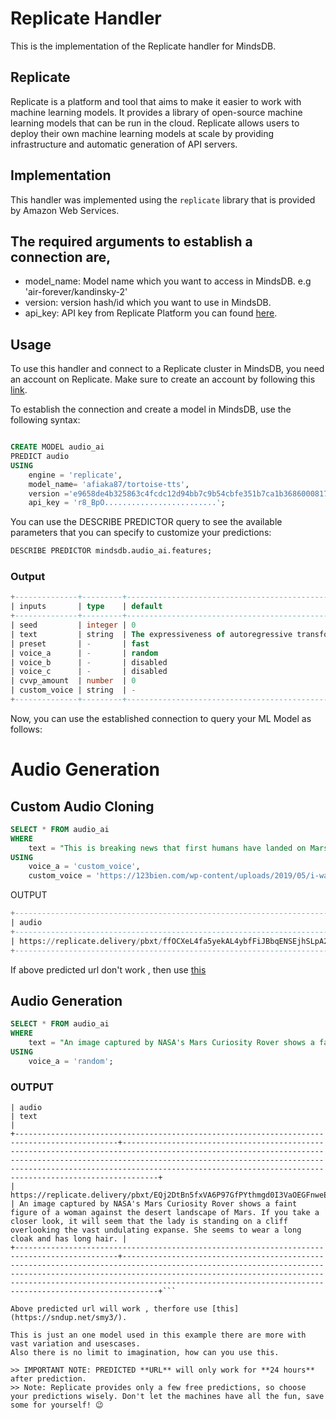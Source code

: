 # Replicate Handler

This is the implementation of the Replicate handler for MindsDB.

## Replicate
Replicate is a platform and tool that aims to make it easier to work with machine learning models. It provides a library of open-source machine learning models that can be run in the cloud. Replicate allows users to deploy their own machine learning models at scale by providing infrastructure and automatic generation of API servers.


## Implementation
This handler was implemented using the `replicate` library that is provided by Amazon Web Services.

The required arguments to establish a connection are,
- 
* model_name: Model name which you want to access in MindsDB. e.g 'air-forever/kandinsky-2'
* version: version hash/id which you want to use in MindsDB.
* api_key: API key from Replicate Platform you can found [here](https://replicate.com/account/api-tokens).


## Usage
To use this handler and connect to a Replicate cluster in MindsDB, you need an account on Replicate. Make sure to create an account by following this [link](https://replicate.com/signin?next=/account/api-tokens).


To establish the connection and create a model in MindsDB, use the following syntax:
```sql

CREATE MODEL audio_ai
PREDICT audio
USING
    engine = 'replicate',
    model_name= 'afiaka87/tortoise-tts',
    version ='e9658de4b325863c4fcdc12d94bb7c9b54cbfe351b7ca1b36860008172b91c71',
    api_key = 'r8_BpO.........................';
```

You can use the DESCRIBE PREDICTOR query to see the available parameters that you can specify to customize your predictions:
```sql
DESCRIBE PREDICTOR mindsdb.audio_ai.features;
```
### Output
```sql
+--------------+---------+-----------------------------------------------------------------------------------------------+-----------------------------------------------------------------------------------------------------------------------------------------------------------------------------------------+
| inputs       | type    | default                                                                                       | description                                                                                                                                                                             |
+--------------+---------+-----------------------------------------------------------------------------------------------+-----------------------------------------------------------------------------------------------------------------------------------------------------------------------------------------+
| seed         | integer | 0                                                                                             | Random seed which can be used to reproduce results.                                                                                                                                     |
| text         | string  | The expressiveness of autoregressive transformers is literally nuts! I absolutely adore them. | Text to speak.                                                                                                                                                                          |
| preset       | -       | fast                                                                                          | Which voice preset to use. See the documentation for more information.                                                                                                                  |
| voice_a      | -       | random                                                                                        | Selects the voice to use for generation. Use `random` to select a random voice. Use `custom_voice` to use a custom voice.                                                               |
| voice_b      | -       | disabled                                                                                      | (Optional) Create new voice from averaging the latents for `voice_a`, `voice_b` and `voice_c`. Use `disabled` to disable voice mixing.                                                  |
| voice_c      | -       | disabled                                                                                      | (Optional) Create new voice from averaging the latents for `voice_a`, `voice_b` and `voice_c`. Use `disabled` to disable voice mixing.                                                  |
| cvvp_amount  | number  | 0                                                                                             | How much the CVVP model should influence the output. Increasing this can in some cases reduce the likelyhood of multiple speakers. Defaults to 0 (disabled)                             |
| custom_voice | string  | -                                                                                             | (Optional) Create a custom voice based on an mp3 file of a speaker. Audio should be at least 15 seconds, only contain one speaker, and be in mp3 format. Overrides the `voice_a` input. |
+--------------+---------+-----------------------------------------------------------------------------------------------+-----------------------------------------------------------------------------------------------------------------------------------------------------------------------------------------+
```

Now, you can use the established connection to query your ML Model as follows:

# Audio Generation



## Custom Audio Cloning

```sql
SELECT * FROM audio_ai
WHERE 
    text = "This is breaking news that first humans have landed on Mars, and they have found something very unusual there. By the way, this is the future."
USING 
    voice_a = 'custom_voice',
    custom_voice = 'https://123bien.com/wp-content/uploads/2019/05/i-want-to-work-2.mp3';
```
OUTPUT
```sql
+------------------------------------------------------------------------------------------------+------------------------------------------------------------------------------------------------------------------------------------------------------+
| audio                                                                                          | text                                                                                                                                                 |
+------------------------------------------------------------------------------------------------+------------------------------------------------------------------------------------------------------------------------------------------------------+
| https://replicate.delivery/pbxt/ffOCXeL4fa5yekAL4ybfFiJBbqENSEjhSLpA2zp1ElsBxxhSE/tortoise.mp3 | This is breaking news that first human are landed on mars and they find something very unusal their ehich is not yet out, by the way this is future  |
+------------------------------------------------------------------------------------------------+------------------------------------------------------------------------------------------------------------------------------------------------------+
```
If above predicted url don't work , then use [this](http://sndup.net/gwrt)

## Audio Generation 

```sql
SELECT * FROM audio_ai
WHERE 
    text = "An image captured by NASA's Mars Curiosity Rover shows a faint figure of a woman against the desert landscape of Mars. If you take a closer look, it will seem that the lady is standing on a cliff overlooking the vast undulating expanse. She seems to wear a long cloak and has long hair."
USING 
    voice_a = 'random';
```

### OUTPUT
```sql+---------------------------------------------------------------------------------------------+------------------------------------------------------------------------------------------------------------------------------------------------------------------------------------------------------------------------------------------------------------------------------------------------+
| audio                                                                                       | text                                                                                                                                                                                                                                                                                         |
+---------------------------------------------------------------------------------------------+------------------------------------------------------------------------------------------------------------------------------------------------------------------------------------------------------------------------------------------------------------------------------------------------+
| https://replicate.delivery/pbxt/EQj2DtBn5fxVA6P97GfPYthmgd0I3VaOEGFnweE4hvl5BPUiA/audio.wav | An image captured by NASA's Mars Curiosity Rover shows a faint figure of a woman against the desert landscape of Mars. If you take a closer look, it will seem that the lady is standing on a cliff overlooking the vast undulating expanse. She seems to wear a long cloak and has long hair. |
+---------------------------------------------------------------------------------------------+------------------------------------------------------------------------------------------------------------------------------------------------------------------------------------------------------------------------------------------------------------------------------------------------+```

Above predicted url will work , therfore use [this](https://sndup.net/smy3/).

This is just an one model used in this example there are more with vast variation and usescases.
Also there is no limit to imagination, how can you use this.

>> IMPORTANT NOTE: PREDICTED **URL** will only work for **24 hours** after prediction.
>> Note: Replicate provides only a few free predictions, so choose your predictions wisely. Don't let the machines have all the fun, save some for yourself! 😉
